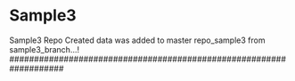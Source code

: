 # Sample3
Sample3 Repo Created
data was added to master repo_sample3  from sample3_branch...!
###################################################################
